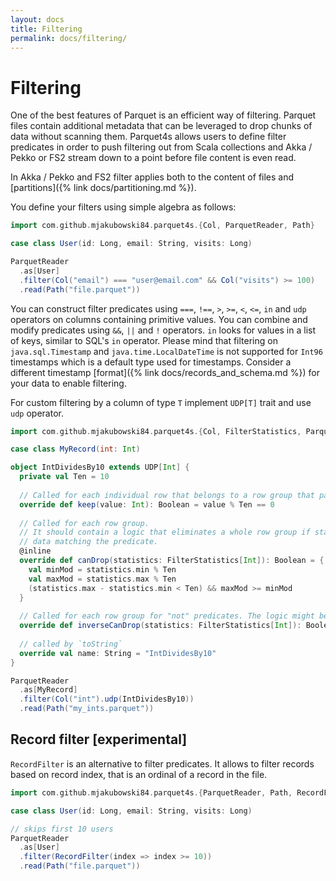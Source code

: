 ```yaml
---
layout: docs
title: Filtering
permalink: docs/filtering/
---
```


# Filtering

One of the best features of Parquet is an efficient way of filtering. Parquet files contain additional metadata that can be leveraged to drop chunks of data without scanning them. Parquet4s allows users to define filter predicates in order to push filtering out from Scala collections and Akka / Pekko or FS2 stream down to a point before file content is even read.

In Akka / Pekko and FS2 filter applies both to the content of files and [partitions]({% link docs/partitioning.md %}).

You define your filters using simple algebra as follows:

```scala mdoc:compile-only
import com.github.mjakubowski84.parquet4s.{Col, ParquetReader, Path}

case class User(id: Long, email: String, visits: Long)

ParquetReader
  .as[User]
  .filter(Col("email") === "user@email.com" && Col("visits") >= 100)
  .read(Path("file.parquet"))
```

You can construct filter predicates using `===`, `!==`, `>`, `>=`, `<`, `<=`, `in` and `udp` operators on columns containing primitive values. You can combine and modify predicates using `&&`, `||` and `!` operators. `in` looks for values in a list of keys, similar to SQL's `in` operator. Please mind that filtering on `java.sql.Timestamp` and `java.time.LocalDateTime` is not supported for `Int96` timestamps which is a default type used for timestamps. Consider a different timestamp [format]({% link docs/records_and_schema.md %}) for your data to enable filtering.

For custom filtering by a column of type `T` implement `UDP[T]` trait and use `udp` operator.

```scala mdoc:compile-only
import com.github.mjakubowski84.parquet4s.{Col, FilterStatistics, ParquetReader, Path, UDP}

case class MyRecord(int: Int)

object IntDividesBy10 extends UDP[Int] {
  private val Ten = 10
  
  // Called for each individual row that belongs to a row group that passed row group filtering.
  override def keep(value: Int): Boolean = value % Ten == 0
  
  // Called for each row group.
  // It should contain a logic that eliminates a whole row group if statistics prove that it doesn't contain 
  // data matching the predicate.
  @inline
  override def canDrop(statistics: FilterStatistics[Int]): Boolean = {
    val minMod = statistics.min % Ten
    val maxMod = statistics.max % Ten
    (statistics.max - statistics.min < Ten) && maxMod >= minMod
  }
  
  // Called for each row group for "not" predicates. The logic might be different than one in `canDrop`.
  override def inverseCanDrop(statistics: FilterStatistics[Int]): Boolean = !canDrop(statistics)
  
  // called by `toString`
  override val name: String = "IntDividesBy10"
}

ParquetReader
  .as[MyRecord]
  .filter(Col("int").udp(IntDividesBy10))
  .read(Path("my_ints.parquet"))
```

## Record filter \[experimental\]

`RecordFilter` is an alternative to filter predicates. It allows to filter records based on record index, that is an ordinal of a record in the file.

```scala mdoc:compile-only
import com.github.mjakubowski84.parquet4s.{ParquetReader, Path, RecordFilter}

case class User(id: Long, email: String, visits: Long)

// skips first 10 users
ParquetReader
  .as[User]
  .filter(RecordFilter(index => index >= 10))
  .read(Path("file.parquet"))
```

